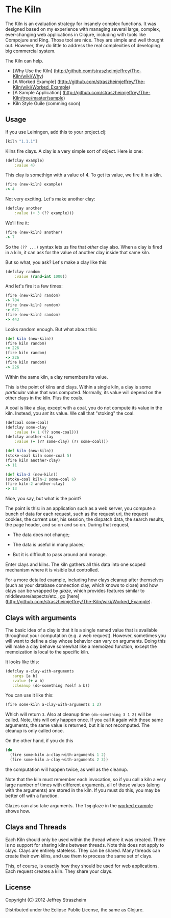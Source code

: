 # The Kiln
  
The Kiln is an evaluation strategy for insanely complex functions. It
was designed based on my experience with managing several large,
complex, ever-changing web applications in Clojure, including with
tools like Compojure and Ring. Those tool are nice. They are simple
and well thought out. However, they do little to address the real
complexities of developing big commercial system.

The Kiln can help.

* [Why Use the Kiln]
  (http://github.com/straszheimjeffrey/The-Kiln/wiki/Why)
* [A Worked Example]
  (http://github.com/straszheimjeffrey/The-Kiln/wiki/Worked_Example)
* [A Sample Application]
  (http://github.com/straszheimjeffrey/The-Kiln/tree/master/sample)
* Kiln Style Guile (comming soon)

## Usage

If you use Leiningen, add this to your project.clj:

````clojure
[kiln "1.1.1"]
````

Kilns fire clays. A clay is a very simple sort of object. Here is one:

````clojure
(defclay example)
    :value 4)
````

This clay is somethign with a value of 4. To get its value, we fire it
in a kiln.

````clojure
(fire (new-kiln) example)
-> 4
````

Not very exciting. Let's make another clay:

````clojure
(defclay another
    :value (+ 3 (?? example)))
````

We'll fire it:

````clojure
(fire (new-kiln) another)
-> 7
````

So the `(?? ...)` syntax lets us fire that *other* clay also. When a
clay is fired in a kiln, it can ask for the value of another clay
inside that same kiln.

But so what, you ask? Let's make a clay like this:

````clojure
(defclay random
    :value (rand-int 1000))
````

And let's fire it a few times:

````clojure
(fire (new-kiln) random)
-> 704
(fire (new-kiln) random)
-> 671
(fire (new-kiln) random)
-> 443
````

Looks random enough. But what about this:

````clojure
(def kiln (new-kiln))
(fire kiln random)
-> 226
(fire kiln random)
-> 226
(fire kiln random)
-> 226
````

Within the same kiln, a clay remembers its value.

This is the point of kilns and clays. Within a single kiln, a clay is
some *particular* value that was computed. Normally, its value will
depend on the other clays in the kiln. Plus the coals.

A coal is like a clay, except with a coal, you do not compute its
value in the kiln. Instead, you *set* its value. We call that
"stoking" the coal.

````clojure
(defcoal some-coal)
(defclay some-clay
    :value (+ 1 (?? some-coal)))
(defclay another-clay
    :value (+ (?? some-clay) (?? some-coal)))

(def kiln (new-kiln))
(stoke-coal kiln some-coal 5)
(fire kiln another-clay)
-> 11

(def kiln-2 (new-kiln))
(stoke-coal kiln-2 some-coal 6)
(fire kiln-2 another-clay)
-> 13
````

Nice, you say, but what is the point?

The point is this: in an application such as a web server, you compute
a bunch of data for each request, such as the request uri, the request
cookies, the current user, his session, the dispatch data, the search
results, the page header, and so on and so on. During that request,

* The data does not change;

* The data is useful in many places;

* But it is difficult to pass around and manage.

Enter clays and kilns. The kiln gathers all this data into one scoped
mechanism where it is visible but controlled.

For a more detailed example, including how clays cleanup after
themselves (such as your database connection clay, which knows to
close) and how clays can be wrapped by *glaze*, which provides
features similar to middleware/aspects/etc., go [here]
(http://github.com/straszheimjeffrey/The-Kiln/wiki/Worked_Example).


## Clays with arguments

The basic idea of a clay is that it is a single named value that is
available throughout your computation (e.g. a web request). However,
sometimes you will want to define a clay whose behavior can vary on
arguments. Doing this will make a clay behave somewhat like a memoized
function, except the memoization is local to the specific kiln.

It looks like this:

````clojure
(defclay a-clay-with-arguments
   :args [a b]
   :value (+ a b)
   :cleanup (do-something ?self a b))
````

You can use it like this:

````clojure
(fire some-kiln a-clay-with-arguments 1 2)
````

Which will return `3`. Also at cleanup time `(do-something 3 1 2)`
will be called. Note, this will only happen once. If you call it again
with those same arguments, the same value is returned, but it is not
recomputed. The cleanup is only called once.

On the other hand, if you do this

````clojure
(do
  (fire some-kiln a-clay-with-arguments 1 2)
  (fire some-kiln a-clay-with-arguments 2 3))
````

the computation will happen twice, as well as the cleanup.

Note that the kiln must remember each invocation, so if you call a
kiln a very large number of times with different arguments, all of
those values (along with the arguments) are stored in the kiln. If you
must do this, you may be better off with a function.

Glazes can also take arguments. The `log` glaze in the [worked
example](http://github.com/straszheimjeffrey/The-Kiln/wiki/Worked_Example)
shows how.


## Clays and Threads

Each Kiln should only be used within the thread where it was
created. There is no support for sharing kilns between threads. Note
this does not apply to clays. Clays are entirely stateless. They can
be shared. Many threads can create their own kilns, and use them to
process the same set of clays.

This, of course, is exactly how they should be used for web
applications. Each request creates a kiln. They share your clays.

## License

Copyright (C) 2012 Jeffrey Straszheim

Distributed under the Eclipse Public License, the same as Clojure.
